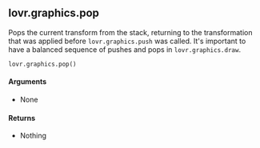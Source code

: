 lovr.graphics.pop
---

Pops the current transform from the stack, returning to the transformation that was applied before
`lovr.graphics.push` was called.  It's important to have a balanced sequence of pushes and pops in
`lovr.graphics.draw`.

    lovr.graphics.pop()

#### Arguments

- None

#### Returns

- Nothing
